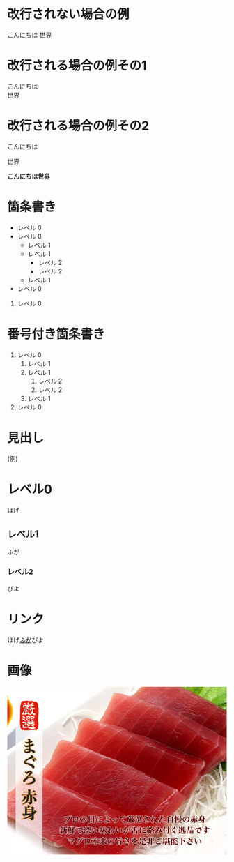 # 改行されない場合の例
こんにちは
世界

# 改行される場合の例その1
こんにちは  
世界

# 改行される場合の例その2
こんにちは  

世界

**こんにちは世界**

# 箇条書き
- レベル 0
- レベル 0
  - レベル 1
  - レベル 1
    - レベル 2 
    - レベル 2
  - レベル 1
- レベル 0

1. レベル 0

# 番号付き箇条書き
1. レベル 0
   1. レベル 1 
   1. レベル 1
      1. レベル 2 
      1. レベル 2
   1. レベル 1
1. レベル 0

# 見出し
(例)

# レベル0

ほげ

## レベル1

ふが

### レベル2

ぴよ

# リンク
ほげ[ふが](https://keigo0409.github.io/pagetest/)ぴよ

# 画像

![ほげ](./photo_image_01.jpg)